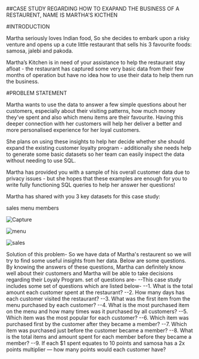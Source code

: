 ##CASE STUDY REGARDING HOW TO EXAPAND THE BUSINESS OF A RESTAURENT, NAME IS MARTHA'S KICTHEN

#INTRODUCTION

Martha seriously loves Indian food, So she decides to embark upon a risky venture and opens up a cute little restaurant that sells his 3 favourite foods: samosa, jalebi and pakoda.

Martha’s Kitchen is in need of your assistance to help the restaurant stay afloat - the restaurant has captured some very basic data from their few months of operation but have no idea how to use their data to help them run the business.

#PROBLEM STATEMENT

Martha wants to use the data to answer a few simple questions about her customers, especially about their visiting patterns, how much money they’ve spent and also which menu items are their favourite. Having this deeper connection with her customers will help her deliver a better and more personalised experience for her loyal customers.

She plans on using these insights to help her decide whether she should expand the existing customer loyalty program - additionally she needs help to generate some basic datasets so her team can easily inspect the data without needing to use SQL.

Martha has provided you with a sample of his overall customer data due to privacy issues - but she hopes that these examples are enough for you to write fully functioning SQL queries to help her answer her questions!

Martha has shared with you 3 key datasets for this case study:

sales
menu
members

![Capture](https://github.com/akash9777/Martha_Kitchen/assets/159752126/10bc6a1d-19e3-47e2-b2bb-b9b183e6f1e3)

![menu](https://github.com/akash9777/Martha_Kitchen/assets/159752126/266f98d5-98a8-4146-8c6f-81331b9e2bb3)

![sales](https://github.com/akash9777/Martha_Kitchen/assets/159752126/aaf0ec99-5dbe-4d7c-a95c-65b1949cf6df)

Solution of this problem- So we have data of Martha's restaurent so we will try to find some useful insights from her data. Below are some questions. By knowing the answers of these questions, Martha can definitely know well about their customers and Martha will be able to take decisions regarding their Loyaly Program. set of questions are-
--This case study includes some set of questions which are listed below-
--1. What is the total amount each customer spent at the restaurant?
--2. How many days has each customer visited the restaurant?
--3. What was the first item from the menu purchased by each customer?
--4. What is the most purchased item on the menu and how many times was it purchased by all customers?
--5. Which item was the most popular for each customer?
--6. Which item was purchased first by the customer after they became a member?
--7. Which item was purchased just before the customer became a member?
--8. What is the total items and amount spent for each member before they became a member?
--9. If each $1 spent equates to 10 points and samosa has a 2x points multiplier — how many points would each customer have?


